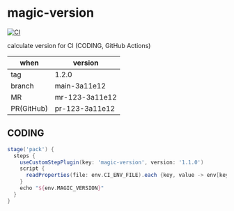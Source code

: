 # magic-version

[![CI](https://github.com/sinkcup/magic-version/actions/workflows/ci.yml/badge.svg?branch=main)](https://github.com/sinkcup/magic-version/actions/workflows/ci.yml)

calculate version for CI (CODING, GitHub Actions)

when   | version
-------|---------
tag    | 1.2.0
branch | main-3a11e12
MR     | mr-123-3a11e12
PR(GitHub) | pr-123-3a11e12

## CODING

```groovy
stage('pack') {
  steps {
    useCustomStepPlugin(key: 'magic-version', version: '1.1.0')
    script {
      readProperties(file: env.CI_ENV_FILE).each {key, value -> env[key] = value }
    }
    echo "${env.MAGIC_VERSION}"
  }
}
```
